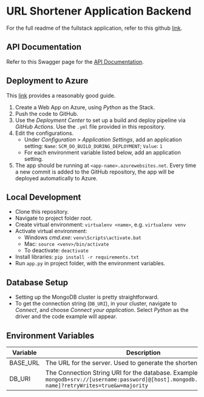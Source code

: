 # URL Shortener Application Backend
For the full readme of the fullstack application, refer to this github [link](https://github.com/ngkc1996/url-shortener-ui).

## API Documentation
Refer to this Swagger page for the [API Documentation](https://app.swaggerhub.com/apis-docs/ngkc1996/url-shortener/1.0.0).

## Deployment to Azure
This [link](https://docs.microsoft.com/en-us/azure/app-service/quickstart-python?tabs=bash&pivots=python-framework-flask) provides a reasonably good guide.
1. Create a Web App on Azure, using _Python_ as the Stack.
2. Push the code to GitHub.
3. Use the _Deployment Center_ to set up a build and deploy pipeline via _GitHub Actions_. Use the `.yml` file provided in this repository.
4. Edit the configurations.
   - Under _Configuration_ > _Application Settings_, add an application setting: `Name`: `SCM_DO_BUILD_DURING_DEPLOYMENT`; `Value`: `1`
   - For each environment variable listed below, add an application setting.
5. The app should be running at `<app-name>.azurewebsites.net`. Every time a new commit is added to the GitHub repository, the app will be deployed automatically to Azure.

## Local Development
- Clone this repository.
- Navigate to project folder root.
- Create virtual environment: `virtualenv <name>`, e.g. `virtualenv venv`
- Activate virtual environment:
  - Windows _cmd.exe_: `venv\Scripts\activate.bat`
  - Mac: `source <venv>/bin/activate`
  - To deactivate: `deactivate`
- Install libraries: `pip install -r requirements.txt`
- Run `app.py` in project folder, with the environment variables.

## Database Setup
- Setting up the MongoDB cluster is pretty straightforward.
- To get the connection string (`DB_URI`), in your cluster, navigate to _Connect_, and choose _Connect your application_. Select _Python_ as the driver and the code example will appear.


## Environment Variables

| Variable                    | Description                                                                                                                    |
|-----------------------------|--------------------------------------------------------------------------------------------------------------------------------|
| BASE_URL                    | The URL for the server. Used to generate the shortened links.   
| DB_URI                      | The Connection String URI for the database. Example for MongoDB: `mongodb+srv://[username:password]@[host].mongodb.net/[database-name]?retryWrites=true&w=majority`
